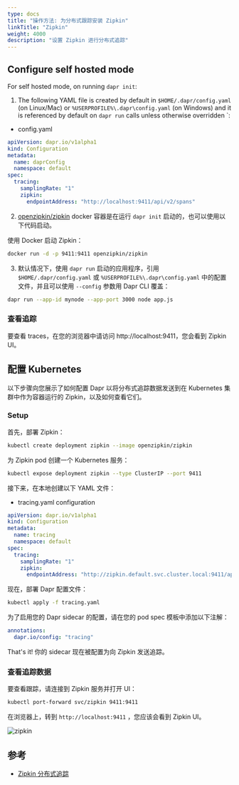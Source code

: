 ```yaml
---
type: docs
title: "操作方法: 为分布式跟踪安装 Zipkin"
linkTitle: "Zipkin"
weight: 4000
description: "设置 Zipkin 进行分布式追踪"
---
```


## Configure self hosted mode

For self hosted mode, on running `dapr init`:

1. The following YAML file is created by default in `$HOME/.dapr/config.yaml` (on Linux/Mac) or `%USERPROFILE%\.dapr\config.yaml` (on Windows) and it is referenced by default on `dapr run` calls unless otherwise overridden `:

* config.yaml

```yaml
apiVersion: dapr.io/v1alpha1
kind: Configuration
metadata:
  name: daprConfig
  namespace: default
spec:
  tracing:
    samplingRate: "1"
    zipkin:
      endpointAddress: "http://localhost:9411/api/v2/spans"
```

2. [openzipkin/zipkin](https://hub.docker.com/r/openzipkin/zipkin/) docker 容器是在运行 `dapr init` 启动的，也可以使用以下代码启动。

使用 Docker 启动 Zipkin：

```bash
docker run -d -p 9411:9411 openzipkin/zipkin
```

3. 默认情况下，使用 `dapr run` 启动的应用程序，引用 `$HOME/.dapr/config.yaml` 或 `%USERPROFILE%\.dapr\config.yaml` 中的配置文件，并且可以使用 `--config` 参数用 Dapr CLI 覆盖：

```bash
dapr run --app-id mynode --app-port 3000 node app.js
```
### 查看追踪
要查看 traces，在您的浏览器中请访问 http://localhost:9411，您会看到 Zipkin UI。

## 配置 Kubernetes

以下步骤向您展示了如何配置 Dapr 以将分布式追踪数据发送到在 Kubernetes 集群中作为容器运行的 Zipkin，以及如何查看它们。

### Setup

首先，部署 Zipkin：

```bash
kubectl create deployment zipkin --image openzipkin/zipkin
```

为 Zipkin pod 创建一个 Kubernetes 服务：

```bash
kubectl expose deployment zipkin --type ClusterIP --port 9411
```

接下来，在本地创建以下 YAML 文件：

* tracing.yaml configuration

```yaml
apiVersion: dapr.io/v1alpha1
kind: Configuration
metadata:
  name: tracing
  namespace: default
spec:
  tracing:
    samplingRate: "1"
    zipkin:
      endpointAddress: "http://zipkin.default.svc.cluster.local:9411/api/v2/spans"
```

现在，部署 Dapr 配置文件：

```bash
kubectl apply -f tracing.yaml
```

为了启用您的 Dapr sidecar 的配置，请在您的 pod spec 模板中添加以下注解：

```yml
annotations:
  dapr.io/config: "tracing"
```

That's it! 你的 sidecar 现在被配置为向 Zipkin 发送追踪。

### 查看追踪数据

要查看跟踪，请连接到 Zipkin 服务并打开 UI：

```bash
kubectl port-forward svc/zipkin 9411:9411
```

在浏览器上，转到 `http://localhost:9411` ，您应该会看到 Zipkin UI。

![zipkin](/images/zipkin_ui.png)

## 参考
- [Zipkin 分布式追踪](https://zipkin.io/)
